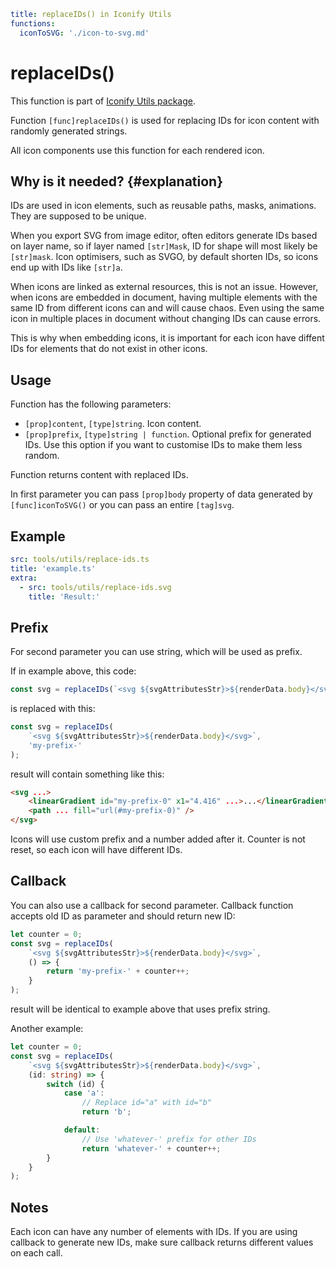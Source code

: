 ```yaml
title: replaceIDs() in Iconify Utils
functions:
  iconToSVG: './icon-to-svg.md'
```

# replaceIDs()

This function is part of [Iconify Utils package](./index.md).

Function `[func]replaceIDs()` is used for replacing IDs for icon content with randomly generated strings.

All icon components use this function for each rendered icon.

## Why is it needed? {#explanation}

IDs are used in icon elements, such as reusable paths, masks, animations. They are supposed to be unique.

When you export SVG from image editor, often editors generate IDs based on layer name, so if layer named `[str]Mask`, ID for shape will most likely be `[str]mask`. Icon optimisers, such as SVGO, by default shorten IDs, so icons end up with IDs like `[str]a`.

When icons are linked as external resources, this is not an issue. However, when icons are embedded in document, having multiple elements with the same ID from different icons can and will cause chaos. Even using the same icon in multiple places in document without changing IDs can cause errors.

This is why when embedding icons, it is important for each icon have diffent IDs for elements that do not exist in other icons.

## Usage

Function has the following parameters:

- `[prop]content`, `[type]string`. Icon content.
- `[prop]prefix`, `[type]string | function`. Optional prefix for generated IDs. Use this option if you want to customise IDs to make them less random.

Function returns content with replaced IDs.

In first parameter you can pass `[prop]body` property of data generated by `[func]iconToSVG()` or you can pass an entire `[tag]svg`.

## Example

```yaml
src: tools/utils/replace-ids.ts
title: 'example.ts'
extra:
  - src: tools/utils/replace-ids.svg
    title: 'Result:'
```

## Prefix

For second parameter you can use string, which will be used as prefix.

If in example above, this code:

```ts
const svg = replaceIDs(`<svg ${svgAttributesStr}>${renderData.body}</svg>`);
```

is replaced with this:

```ts
const svg = replaceIDs(
	`<svg ${svgAttributesStr}>${renderData.body}</svg>`,
	'my-prefix-'
);
```

result will contain something like this:

```html
<svg ...>
	<linearGradient id="my-prefix-0" x1="4.416" ...>...</linearGradient>
	<path ... fill="url(#my-prefix-0)" />
</svg>
```

Icons will use custom prefix and a number added after it. Counter is not reset, so each icon will have different IDs.

## Callback

You can also use a callback for second parameter. Callback function accepts old ID as parameter and should return new ID:

```ts
let counter = 0;
const svg = replaceIDs(
	`<svg ${svgAttributesStr}>${renderData.body}</svg>`,
	() => {
		return 'my-prefix-' + counter++;
	}
);
```

result will be identical to example above that uses prefix string.

Another example:

```ts
let counter = 0;
const svg = replaceIDs(
	`<svg ${svgAttributesStr}>${renderData.body}</svg>`,
	(id: string) => {
		switch (id) {
			case 'a':
				// Replace id="a" with id="b"
				return 'b';

			default:
				// Use 'whatever-' prefix for other IDs
				return 'whatever-' + counter++;
		}
	}
);
```

## Notes

Each icon can have any number of elements with IDs. If you are using callback to generate new IDs, make sure callback returns different values on each call.

